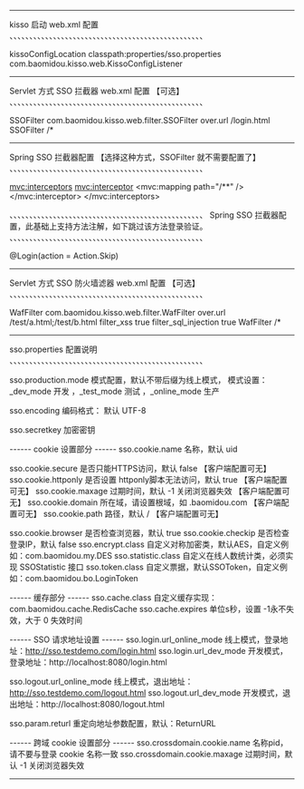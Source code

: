 
-----------------------------------------------------------------
kisso 启动  web.xml 配置
、、、、、、、、、、、、、、、、、、、、、、、、、、、、、、、、、、、、、、、、、、、、、、、、、

<!-- SSO 配置 -->
<context-param>
	<param-name>kissoConfigLocation</param-name>
	<param-value>classpath:properties/sso.properties</param-value>
</context-param>
<listener>
	<listener-class>com.baomidou.kisso.web.KissoConfigListener</listener-class>
</listener>

-----------------------------------------------------------------
Servlet 方式 SSO 拦截器  web.xml 配置 【可选】
、、、、、、、、、、、、、、、、、、、、、、、、、、、、、、、、、、、、、、、、、、、、、、、、、

<!-- SSOFilter use . -->
<filter>
	<filter-name>SSOFilter</filter-name>
	<filter-class>com.baomidou.kisso.web.filter.SSOFilter</filter-class>
	<init-param>
		<param-name>over.url</param-name>
		<param-value>/login.html</param-value>
	</init-param>
</filter>
<filter-mapping>
	<filter-name>SSOFilter</filter-name>
	<url-pattern>/*</url-pattern>
</filter-mapping>


-----------------------------------------------------------------
Spring SSO 拦截器配置 【选择这种方式，SSOFilter 就不需要配置了】
、、、、、、、、、、、、、、、、、、、、、、、、、、、、、、、、、、、、、、、、、、、、、、、、、

<mvc:interceptors>
	<!-- SSO 拦截器 -->
	<!-- path 对所有的请求拦截使用/**，对某个模块下的请求拦截使用：/myPath/* -->
	<mvc:interceptor>
		<mvc:mapping path="/**" />
		<bean class="com.baomidou.kisso.web.spring.SSOInterceptor" />
	</mvc:interceptor>
</mvc:interceptors>

、、、、、、、、、、、、、、、、、、、、、、、、、、、、、、、、、、、、、、、、、、、、、、、、、
Spring SSO 拦截器配置，此基础上支持方法注解，如下跳过该方法登录验证。
、、、、、、、、、、、、、、、、、、、、、、、、、、、、、、、、、、、、、、、、、、、、、、、、、

@Login(action = Action.Skip)


-----------------------------------------------------------------
Servlet 方式 SSO 防火墙滤器  web.xml 配置 【可选】
、、、、、、、、、、、、、、、、、、、、、、、、、、、、、、、、、、、、、、、、、、、、、、、、、

<!-- WafFilter use . -->
<filter>
	<filter-name>WafFilter</filter-name>
	<filter-class>com.baomidou.kisso.web.filter.WafFilter</filter-class>
	<init-param>
		<param-name>over.url</param-name>
		<param-value>/test/a.html;/test/b.html</param-value>
	</init-param>
	<init-param>
      <param-name>filter_xss</param-name>
      <param-value>true</param-value>
    </init-param>
	<init-param>
      <param-name>filter_sql_injection</param-name>
      <param-value>true</param-value>
    </init-param>
</filter>
<filter-mapping>
	<filter-name>WafFilter</filter-name>
	<url-pattern>/*</url-pattern>
</filter-mapping>


-------------------------------------------------------------------
sso.properties 配置说明
、、、、、、、、、、、、、、、、、、、、、、、、、、、、、、、、、、、、、、、、、、、、、、、、、

sso.production.mode  模式配置，默认不带后缀为线上模式，
					   模式设置：_dev_mode 开发 ，_test_mode 测试 ，_online_mode 生产

sso.encoding		   编码格式： 默认 UTF-8

sso.secretkey		  加密密钥

------  cookie 设置部分 ------
sso.cookie.name			名称，默认 uid

sso.cookie.secure		是否只能HTTPS访问，默认 false 				【客户端配置可无】
sso.cookie.httponly 	是否设置 httponly脚本无法访问，默认 true   	【客户端配置可无】
sso.cookie.maxage		过期时间，默认 -1 关闭浏览器失效 				【客户端配置可无】
sso.cookie.domain		所在域，请设置根域，如 .baomidou.com 		【客户端配置可无】
sso.cookie.path			路径，默认 / 							【客户端配置可无】

sso.cookie.browser		是否检查浏览器，默认 true
sso.cookie.checkip		是否检查登录IP，默认 false
sso.encrypt.class		自定义对称加密类，默认AES，自定义例如：com.baomidou.my.DES
sso.statistic.class		自定义在线人数统计类，必须实现  SSOStatistic 接口
sso.token.class			自定义票据，默认SSOToken，自定义例如：com.baomidou.bo.LoginToken

------  缓存部分 ------
sso.cache.class	自定义缓存实现：com.baomidou.cache.RedisCache
sso.cache.expires  单位s秒，设置 -1永不失效，大于 0 失效时间

------  SSO 请求地址设置 ------
sso.login.url_online_mode		线上模式，登录地址：http://sso.testdemo.com/login.html
sso.login.url_dev_mode			开发模式，登录地址：http://localhost:8080/login.html

sso.logout.url_online_mode		线上模式，退出地址：http://sso.testdemo.com/logout.html
sso.logout.url_dev_mode			开发模式，退出地址：http://localhost:8080/logout.html

sso.param.returl				重定向地址参数配置，默认：ReturnURL

------  跨域 cookie 设置部分 ------
sso.crossdomain.cookie.name		名称pid，请不要与登录 cookie 名称一致
sso.crossdomain.cookie.maxage	过期时间，默认 -1 关闭浏览器失效

-----------------------------------------------------------------




